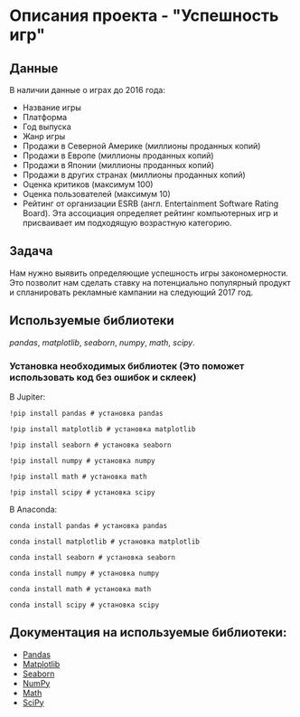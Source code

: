 # Описания проекта - "Успешность игр"


## Данные

В наличии данные о играх до 2016 года:
- Название игры
- Платформа
- Год выпуска
- Жанр игры
- Продажи в Северной Америке (миллионы проданных копий)
- Продажи в Европе (миллионы проданных копий)
- Продажи в Японии (миллионы проданных копий)
- Продажи в других странах (миллионы проданных копий)
- Оценка критиков (максимум 100)
- Оценка пользователей (максимум 10)
- Рейтинг от организации ESRB (англ. Entertainment Software Rating Board). Эта ассоциация определяет рейтинг компьютерных игр и присваивает им подходящую возрастную категорию.

## Задача

Нам нужно выявить определяющие успешность игры закономерности. Это позволит нам сделать ставку на потенциально популярный продукт и спланировать рекламные кампании на следующий 2017 год. 

## Используемые библиотеки
*pandas*, *matplotlib*, *seaborn*, *numpy*, *math*, *scipy*.

### Установка необходимых библиотек (Это поможет использовать код без ошибок и склеек)

В Jupiter:
```
!pip install pandas # установка pandas

!pip install matplotlib # установка matplotlib

!pip install seaborn # установка seaborn

!pip install numpy # установка numpy

!pip install math # установка math

!pip install scipy # установка scipy
```

В Anaconda:
```
conda install pandas # установка pandas

conda install matplotlib # установка matplotlib

conda install seaborn # установка seaborn

conda install numpy # установка numpy

conda install math # установка math

conda install scipy # установка scipy
```

## Документация на используемые библиотеки:
- [Pandas](https://pandas.pydata.org/docs)
- [Matplotlib](https://matplotlib.org/stable/index.html)
- [Seaborn](https://seaborn.pydata.org/index.html)
- [NumPy](https://numpy.org/doc/1.23)
- [Math](https://docs.python.org/3/library/math.html)
- [SciPy](https://docs.scipy.org/doc/scipy/)
